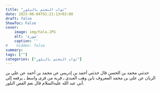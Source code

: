 ```yaml
---
title: "ثواب التختم بالبلور"
date: 2023-06-04T01:21:13+03:00
draft: false
ShowToc: False
cover:
    image: img/hala.JPG
    alt: 'صورة'
    caption: ''
#    hidden: false
summary: 
tags: [""]
categories: ["ثواب التختم بالبلور"]
---
```

حدثني محمد بن الحسن قال حدثني أحمد بن إدريس عن محمد بن أحمد
عن علي بن الريان عن علي بن محمد المعروف بابن وهب العبدي ـ قرية
من قرى واسط ـ يرفعه إلى أبي عبد الله عليه‌السلام قال نعم الفص البلور.


